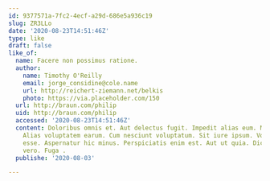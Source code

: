 ```yaml
---
id: 9377571a-7fc2-4ecf-a29d-686e5a936c19
slug: ZR3LLo
date: '2020-08-23T14:51:46Z'
type: like
draft: false
like_of:
  name: Facere non possimus ratione.
  author:
    name: Timothy O'Reilly
    email: jorge_considine@cole.name
    url: http://reichert-ziemann.net/belkis
    photo: https://via.placeholder.com/150
  url: http://braun.com/philip
  uid: http://braun.com/philip
  accessed: '2020-08-23T14:51:46Z'
  content: Doloribus omnis et. Aut delectus fugit. Impedit alias eum. Modi esse minus.
    Alias voluptatem earum. Cum nesciunt voluptatum. Sit iure ipsum. Voluptatum velit
    esse. Aspernatur hic minus. Perspiciatis enim est. Aut ut quia. Dicta molestiae
    vero. Fuga .
  publishe: '2020-08-03'

---
```



